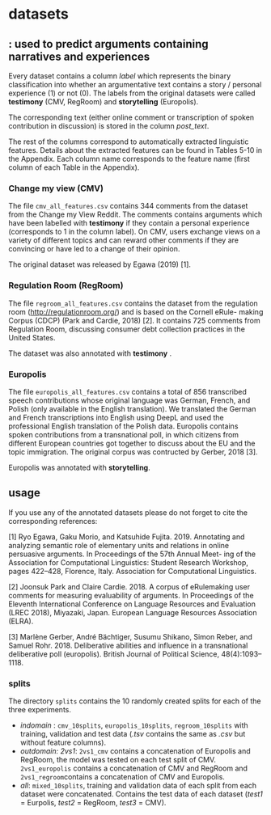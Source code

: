 # datasets 
## : used to predict arguments containing narratives and experiences

Every dataset contains a column *label* which represents the binary classification into whether an argumentative text contains a story / personal experience (1) or not (0).
The labels from the original datasets were called __testimony__ (CMV, RegRoom) and __storytelling__ (Europolis).

The corresponding text (either online comment or transcription of spoken contribution in discussion) is stored in the column *post_text*.

The rest of the columns correspond to automatically extracted linguistic features. Details about the extracted features can be found in Tables 5-10 in the Appendix. Each column name corresponds to the feature name (first column of each Table in the Appendix).

### Change my view (CMV)

The file `cmv_all_features.csv` contains 344 comments from the dataset from the Change my View Reddit. The comments contains arguments which have been labelled with __testimony__ if they contain a personal experience (corresponds to 1 in the column label). On CMV, users exchange views on a variety of different topics and can reward other comments if they are convincing or have led to a change of their opinion. 

The original dataset was released by Egawa (2019) [1].

### Regulation Room (RegRoom)

The file `regroom_all_features.csv` contains the dataset from the regulation room (http://regulationroom.org/) and is based on the Cornell eRule- making Corpus (CDCP) (Park and Cardie, 2018) [2].
It contains 725 comments from Regulation Room, discussing consumer debt collection practices in the United States.

The dataset was also annotated with __testimony__ .

### Europolis 

The file `europolis_all_features.csv` contains a total of 856 transcribed speech contributions whose original language was German, French, and Polish (only available in the English translation). We translated the German and French transcriptions into English using DeepL and used the professional English translation of the Polish data.
Europolis contains spoken contributions from a transnational poll, in which citizens from different European countries got together to discuss about the EU and the topic immigration.
The original corpus was contructed by Gerber, 2018 [3].

Europolis was annotated with __storytelling__.


## usage

If you use any of the annotated datasets please do not forget to cite the corresponding references:

[1] Ryo Egawa, Gaku Morio, and Katsuhide Fujita. 2019.
Annotating and analyzing semantic role of elementary units and relations in online persuasive arguments. In Proceedings of the 57th Annual Meet- ing of the Association for Computational Linguistics: Student Research Workshop, pages 422–428, Florence, Italy. Association for Computational Linguistics.

[2] Joonsuk Park and Claire Cardie. 2018. A corpus of eRulemaking user comments for measuring evaluability of arguments. In Proceedings of the Eleventh International Conference on Language Resources and Evaluation (LREC 2018), Miyazaki, Japan. European Language Resources Association (ELRA).

[3] Marlène Gerber, André Bächtiger, Susumu Shikano, Simon Reber, and Samuel Rohr. 2018. Deliberative abilities and influence in a transnational deliberative poll (europolis). British Journal of Political Science, 48(4):1093–1118.

### splits

The directory `splits` contains the 10 randomly created splits for each of the three experiments. 

- *indomain* : `cmv_10splits`, `europolis_10splits`, `regroom_10splits` with training, validation and test data (*.tsv* contains the same as *.csv* but without feature columns).
- *outdomain: 2vs1*: `2vs1_cmv` contains a concatenation of Europolis and RegRoom, the model was tested on each test split of CMV. `2vs1_europolis` contains a concatenation of CMV and RegRoom and `2vs1_regroom`contains a concatenation of CMV and Europolis.
- *all*: `mixed_10splits`, training and validation data of each split from each dataset were concatenated. Contains the test data of each dataset (*test1* = Eurpolis, *test2* = RegRoom, *test3* = CMV).
